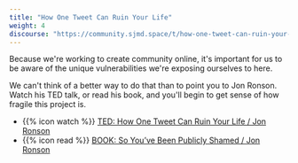 ```yaml
---
title: "How One Tweet Can Ruin Your Life"
weight: 4
discourse: "https://community.sjmd.space/t/how-one-tweet-can-ruin-your-life/"
---
```


Because we're working to create community online, it's important for us to be aware of the unique vulnerabilities we're exposing ourselves to here.

We can't think of a better way to do that than to point you to Jon Ronson. Watch his TED talk, or read his book, and you'll begin to get sense of how fragile this project is.

- {{% icon watch %}} [TED: How One Tweet Can Ruin Your Life / Jon Ronson](https://www.youtube.com/watch?v=wAIP6fI0NAI)
- {{% icon read %}} [BOOK: So You’ve Been Publicly Shamed / Jon Ronson](https://www.worldcat.org/title/so-youve-been-publicly-shamed/oclc/941726442&referer=brief_results)
